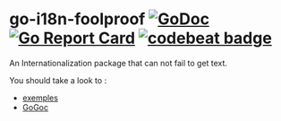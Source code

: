 # go-i18n-foolproof [![GoDoc](https://godoc.org/github.com/Jimskapt/go-i18n-foolproof?status.svg)](https://godoc.org/github.com/Jimskapt/go-i18n-foolproof) [![Go Report Card](https://goreportcard.com/badge/github.com/Jimskapt/go-i18n-foolproof)](https://goreportcard.com/report/github.com/Jimskapt/go-i18n-foolproof) [![codebeat badge](https://codebeat.co/badges/e80a2710-5270-45eb-bd15-6e7daba660ab)](https://codebeat.co/projects/github-com-jimskapt-go-i18n-foolproof)
An Internationalization package that can not fail to get text.

You should take a look to :
- [exemples](https://github.com/Jimskapt/go-i18n-foolproof/blob/master/examples/)
- [GoGoc](https://godoc.org/github.com/Jimskapt/go-i18n-foolproof)
